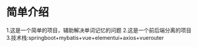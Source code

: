 # 简单介绍
1.这是一个简单的项目，辅助解决单词记忆的问题
2.这是一个前后端分离的项目
3.技术栈:springboot+mybatis+vue+elementui+axios+vuerouter
